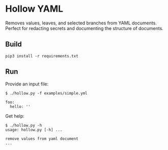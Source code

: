 # Hollow YAML

Removes values, leaves, and selected branches from YAML documents. Perfect for redacting secrets and documenting
the structure of documents.

## Build

```shell
pip3 install -r requirements.txt
```

## Run

Provide an input file:

```shell
$ ./hollow.py -f examples/simple.yml

foo:
  hello: ''
```

Get help:

```shell
$ ./hollow.py -h
usage: hollow.py [-h] ...

remove values from yaml document
...
```